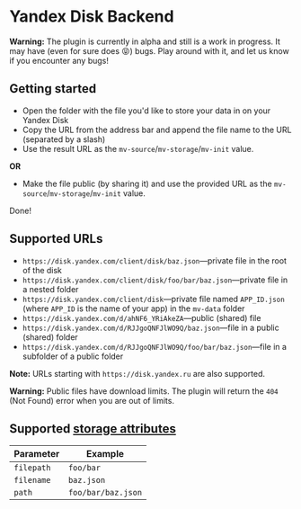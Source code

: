 # Yandex Disk Backend

**Warning:** The plugin is currently in alpha and still is a work in progress. It may have (even for sure does 😝) bugs. Play around with it, and let us know if you encounter any bugs!

## Getting started

- Open the folder with the file you'd like to store your data in on your Yandex Disk
- Copy the URL from the address bar and append the file name to the URL (separated by a slash)
- Use the result URL as the `mv-source`/`mv-storage`/`mv-init` value.

**OR**

- Make the file public (by sharing it) and use the provided URL as the `mv-source`/`mv-storage`/`mv-init` value.

Done!

## Supported URLs

- `https://disk.yandex.com/client/disk/baz.json`—private file in the root of the disk
- `https://disk.yandex.com/client/disk/foo/bar/baz.json`—private file in a nested folder
- `https://disk.yandex.com/client/disk`—private file named `APP_ID.json` (where `APP_ID` is the name of your app) in the `mv-data` folder
- `https://disk.yandex.com/d/ahNF6_YRiAkeZA`—public (shared) file
- `https://disk.yandex.com/d/RJJgoQNFJlWO9Q/baz.json`—file in a public (shared) folder
- `https://disk.yandex.com/d/RJJgoQNFJlWO9Q/foo/bar/baz.json`—file in a subfolder of a public folder

**Note:** URLs starting with `https://disk.yandex.ru` are also supported.

**Warning:** Public files have download limits. The plugin will return the `404` (Not Found) error when you are out of limits.

## Supported [storage attributes](https://mavo.io/docs/storage#storage-attributes)

| Parameter  | Example            |
| ---------- | ------------------ |
| `filepath` | `foo/bar`          |
| `filename` | `baz.json`         |
| `path`     | `foo/bar/baz.json` |

